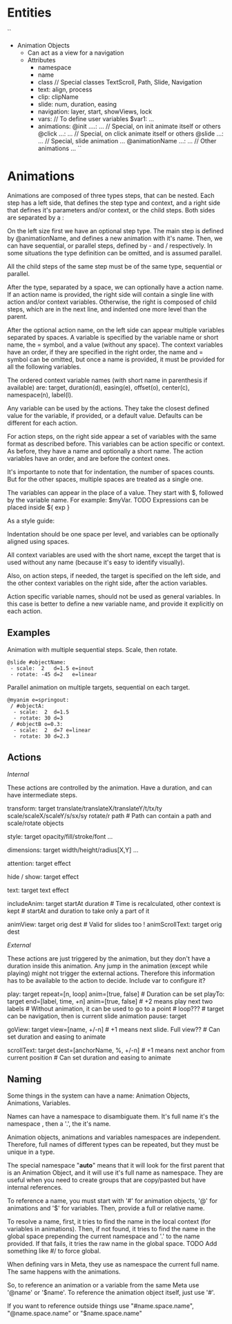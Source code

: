 # Entities

``
- Animation Objects
  - Can act as a view for a navigation
  - Attributes
    - namespace
    - name
    - class // Special classes TextScroll, Path, Slide, Navigation
    - text: align, process
    - clip: clipName
    - slide: num, duration, easing
    - navigation: layer, start, showViews, lock
    - vars: // To define user variables
      $var1: ...
    - animations:
      @init ....: ... // Special, on init animate itself or others
      @click ...: ... // Special, on click animate itself or others
      @slide ...: ... // Special, slide animation
      ...
      @animationName ...: ... // Other animations
      ...
``

# Animations

Animations are composed of three types steps, that can be nested. Each step has
a left side, that defines the step type and context, and a right side that defines
it's parameters and/or context, or the child steps. Both sides are separated by a :

On the left size first we have an optional step type. The main step is defined
by @animationName, and defines a new animation with it's name. Then, we can have
sequential, or parallel steps, defined by - and / respectively. In some situations
the type definition can be omitted, and is assumed parallel.

All the child steps of the same step must be of the same type, sequential or parallel.

After the type, separated by a space, we can optionally have a action name.
If an action name is provided, the right side will contain a single line with
action and/or context variables. Otherwise, the right is composed of child steps, which
are in the next line, and indented one more level than the parent.

After the optional action name, on the left side can appear multiple variables
separated by spaces. A variable is specified by the variable name or short name,
the = symbol, and a value (without any space). The context variables have an order,
if they are specified in the right order, the name and = symbol can be omitted, but once a name
is provided, it must be provided for all the following variables.

The ordered context variable names (with short name in parenthesis if available) are:
target, duration(d), easing(e), offset(o), center(c), namespace(n), label(l).

Any variable can be used by the actions. They take the closest defined value for
the variable, if provided, or a default value. Defaults can be different for each action.

For action steps, on the right side appear a set of variables with the same format
as described before. This variables can be action specific or context. As before,
they have a name and optionally a short name. The action variables have an order,
and are before the context ones.

It's importante to note that for indentation, the number of spaces counts. But for the
other spaces, multiple spaces are treated as a single one.

The variables can appear in the place of a value. They start with $, followed by
the variable name. For example: $myVar. TODO Expressions can be placed inside ${ exp }

As a style guide:

Indentation should be one space per level, and variables can be optionally aligned using spaces.

All context variables are used with the short name, except the target that is used
without any name (because it's easy to identify visually).

Also, on action steps, if needed, the target is specified on the left side, and
the other context variables on the right side, after the action variables.

Action specific variable names, should not be used as general variables. In this case
is better to define a new variable name, and provide it explicitly on each action.

## Examples

Animation with multiple sequential steps. Scale, then rotate.

```
@slide #objectName:
 - scale:  2   d=1.5 e=inout
 - rotate: -45 d=2   e=linear
```

Parallel animation on multiple targets, sequential on each target.

```
@myanim e=springout:
 / #objectA:
  - scale:  2  d=1.5
  - rotate: 30 d=3
 / #objectB o=0.3:
  - scale:  2  d=7 e=linear
  - rotate: 30 d=2.3
```

## Actions

*Internal*

These actions are controlled by the animation. Have a duration, and can have
intermediate steps.

transform: target translate/translateX/translateY/t/tx/ty
                  scale/scaleX/scaleY/s/sx/sy
                  rotate/r
                  path # Path can contain a path and scale/rotate objects

style: target opacity/fill/stroke/font ...

dimensions: target width/height/radius[X,Y] ...

attention: target effect

hide / show: target effect

text: target text effect

includeAnim: target startAt duration # Time is recalculated, other context is kept
                                     # startAt and duration to take only a part of it

animView: target orig dest # Valid for slides too !
animScrollText: target orig dest

*External*

These actions are just triggered by the animation, but they don't have a duration
inside this animation. Any jump in the animation (except while playing) might not
trigger the external actions. Therefore this information has to be available to the action
to decide. Include var to configure it?

play: target repeat=[n, loop] anim=[true, false] # Duration can be set
playTo: target end=[label, time, +n] anim=[true, false] # +2 means play next two labels
                                                        # Without animation, it can be used to go to a point
                                                        # loop???
                                                        # target can be navigation, then is current slide animation
pause: target

goView: target view=[name, +/-n] # +1 means next slide. Full view??
                                 # Can set duration and easing to animate

scrollText: target dest=[anchorName, %, +/-n] # +1 means next anchor from current position
                                              # Can set duration and easing to animate

## Naming

Some things in the system can have a name: Animation Objects, Animations, Variables.

Names can have a namespace to disambiguate them. It's full name it's the namespace
, then a '.', the it's name.

Animation objects, animations and variables namespaces are independent. Therefore,
full names of different types can be repeated, but they must be unique in a type.

The special namespace "__auto__" means that it will look for the first parent that is an
Animation Object, and it will use it's full name as namespace. They are useful when
you need to create groups that are copy/pasted but have internal references.

To reference a name, you must start with '#' for animation objects, '@' for animations and
'$' for variables. Then, provide a full or relative name.

To resolve a name, first, it tries to find the name in the local context (for variables in animations).
Then, if not found, it tries to find the name in the global space prepending the
current namespace and '.' to the name provided. If that fails, it tries the raw name in the
global space. TODO Add something like #/ to force global.

When defining vars in Meta, they use as namespace the current full name.
The same happens with the animations.

So, to reference an animation or a variable from the same Meta use '@name' or '$name'. To reference
the animation object itself, just use '#'.

If you want to reference outside things use "#name.space.name", "@name.space.name" or "$name.space.name"
